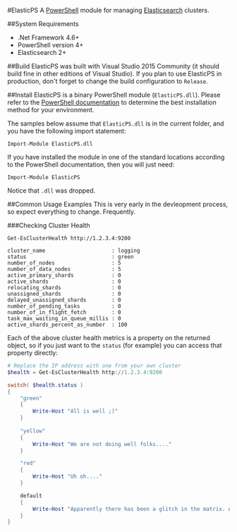 #ElasticPS
A [PowerShell](https://technet.microsoft.com/en-us/library/bb978526.aspx) module for managing [Elasticsearch](https://www.elastic.co/) clusters.

##System Requirements
* .Net Framework 4.6+
* PowerShell version 4+
* Elasticsearch 2+

##Build
ElasticPS was built with Visual Studio 2015 Community (it should build fine in other editions of Visual Studio). If you plan to use ElasticPS in production, don't forget to change the build configuration to `Release`.

##Install
ElasticPS is a binary PowerShell module (`ElasticPS.dll`). Please refer to the [PowerShell documentation](https://technet.microsoft.com/en-us/library/dd878350%28v=vs.85%29.aspx) to determine the best installation method for your environment.

The samples below assume that `ElasticPS.dll` is in the current folder, and you have the following import statement:
```
Import-Module ElasticPS.dll
```

If you have installed the module in one of the standard locations according to the PowerShell documentation, then you will just need:
```
Import-Module ElasticPS
``` 
Notice that `.dll` was dropped.

##Common Usage Examples
This is very early in the devleopment process, so expect everything to change. Frequently.

###Checking Cluster Health
```
Get-EsClusterHealth http://1.2.3.4:9200

cluster_name                     : logging
status                           : green
number_of_nodes                  : 5
number_of_data_nodes             : 5
active_primary_shards            : 0
active_shards                    : 0
relocating_shards                : 0
unassigned_shards                : 0
delayed_unassigned_shards        : 0
number_of_pending_tasks          : 0
number_of_in_flight_fetch        : 0
task_max_waiting_in_queue_millis : 0
active_shards_percent_as_number  : 100
```
Each of the above cluster health metrics is a property on the returned object, so if you just want to the `status` (for example) you can access that property directly:
```PowerShell
# Replace the IP address with one from your own cluster
$health = Get-EsClusterHealth http://1.2.3.4:9200

switch( $health.status )
{
    "green" 
    {
        Write-Host "All is well ;)"
    }
    
    "yellow" 
    {
        Write-Host "We are not doing well folks...." 
    }

    "red" 
    {
        Write-Host "Uh oh...." 
    }

    default
    {
        Write-Host "Apparently there has been a glitch in the matrix. Again." 
    }
}
``` 